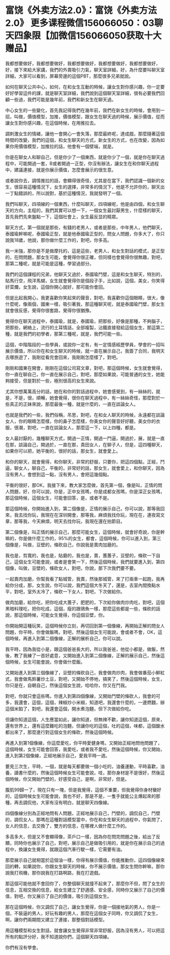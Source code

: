 # 富饶《外卖方法2.0》：富饶《外卖方法2.0》  更多课程微信156066050：03聊天四象限【加微信156066050获取十大赠品】

我都想要做好，我都想要做好，我都想要做好，我都想要做好，我都想要做好，好，接下來給大家講，我們的外賣吸引力氣，聊天室詳細，好，為什麼要叫聊天室詳細，大家可以看到，屏幕旁邊的這個PBT，那麼很多兄弟就說。

如何在聊天公共中心，如何，在和女生互動的時候，讓女生對你感兴趣，你一定要好好學習這件的課，就是聊天室詳細，我們說到這個聊天室詳細，很有必要我們回顧一些過，我們可能是幾年前，我們和新女生在聊天過。

中心女生的一些變化，首先我記得我們在幾年前，我們在新女生的時候，會用到一招，叫做，價值模型，加推，價值模型，跟女生在聊天過的時候，展示價值，從而讓女生對你感兴趣，在這個時候，在用推拉去。

調刺激女生的情緒，讓他一會開心一會失落，那麼最終呢，達成戲，那麼隨著這個時間的改變，我們的這個，和女生聊天的方式，新女生的方式，也在改變，因為如果你用價值模型，加推拉的話，他會有一個壁端，就是。

你是在聊女人和聊自己，但是你少了一個東西，就是你少了一個，就是你在聊天過程中，可能開過一套，B或者開過一正型，你沒有辦法，讓女生在和你聊天過程中，建議連接，就是你展示價值，怎麼會展示的很生意。

或者說你去，調情推拉的話，會顯得很奇怪，尤其是在當下，我們認識一個新的女生，很容易這種情況下，女生的選擇，非常多的情況下，他是不允許你的，聊天出一丁點錯誤的，所以說對，基於這種情況，我就發明了一個。

我們叫聊天，四項線的一個東西，什麼叫聊天，四項線呢，他是由四個，和女生聊天的方向，主程的，我們其實可以想一下，一個女生最討厭男生，什麼樣的聊天，首先我們先來盤點一下，這個社會上，女生最反显的精眾。

聊天方式，第一個就是那些，有錢的老男人，或者是那些，中年男人，他們聊天，泰國瑜幹嘛呢，泰國瑜正型，就是他泰國瑜正型的，問女人問題，你多大了，你只說我18歲，他說，那你做什麼工作的，對吧，你多高。

我一米強，那你是不是做摩托的，這是這些，老男人，和女生對話的模式，是正型的，在問問題，那女生可能，會覺得你很正確，但同樣也會覺得你很無趣，對吧，那第二種呢，就是可能是這種，學習過部分。

我們的這個課程的兄弟，他聊天又過於，泰國瑜鬥壁，這是和女生聊天，特別的，貼馬行空，飛洋馬蝴，女生就會覺得你是個段子手，比如說，這個，美女，你笑得好菜爛，女生說，這個你開心就好，那可能你會回。

但是比起我開心，我更喜歡你笑起來的聲音，對吧，我喜歡你這個眼睛，很大，像什麼呢，像兩個，國東一樣，吸引著我，那這種聊天呢，就是泰國瑜鬥壁，那女生就會很反感，覺得你很套路，覺得你很猶豫。

覺得你在聊天過程中，泰國瑜，就是，泰國瑜，把那些，好像是那種，不夠腦子，把那些，網絡上，流行的土耳情話，全部複製，沾鐵直接發給這個女生，那這第二種，就是我們的初學者，那第三種呢，就是，我們可能一些。

這個，中階階段的一些學員，或說你一定有，有一定情感經歷學員，學會的一招叫展示價值，所以你在和女生聊天的時候，就一直在展示自己，我簽了合同，我明天去哪旅遊了，我剛從看完會回來，我剛剛怎麼樣了，對吧。

剛剛和國東在開會，剛剛在這個公司寫文章，對吧，那這個時候，女生就會覺得，你一直在聊自己，你一直在展示自己，對吧，那麼如果說，可能普通的女生，她能夠接受，但是對於一些，極別很高的女生來說。

尤其你想萬萬高分的話，她在和你的對話過程中，她會感覺到，有一絲絲的，就是，不是，很，順暢，她會覺得，很你在聊天過程中，有一絲絲奇怪，那麼對於一些真正的正妹來說，那麼最後一種，就是什麼的，一直在談論女人。

也就是我們的一些，我們俗稱，吊思，對吧，在和女人聊天的時候，永遠都在談論女人，你的眼睛怎麼樣，你的鼻子怎麼樣，你美女你的聲音好好聽，美女你的衣服，很潮，對吧，一直在談論女人，那麼這一下，以上四種，都是。

女人最討厭的，幾種聊天方式，開過一正情，開過一鬥逼，開過於，展，就是一直在那，談論自己，開過於，一直在那，貴田女人，在聊子人，但是，這四種聊天，如果你可以把，她平衡的，很好的話，那女生，就會愛上。

和你的聊天，就會覺得，和你聊天，非常的舒服，只要你，把這四個點，正經，鬥逼，聊女人，聊自己，平衡的，非常好的話，那女生，就會愛上，和你聊天，因為沒有男人，會想到這一點，沒有男人，會把這幾個點。

平衡的很好，那OK，我接下來，教大家怎麼做，首先第一個，像是叫，正情的問人問題，好，你可以說，你是，正中女孩嗎，你是成都女孩嗎，你是深正女孩嗎，那這個時候，這個女生，可能會回答，是，或者不是。

那這個時候，你開始進入到，第二個像是，正情的展示自己，你可以說，那等我回來，我去找你玩，我現在在深圳開會，那等我，麻煩我找你玩，現在在，連夜寫文章，那等我，今天麻煩，明天去找你玩，我現在還在拍節目。

第二個像是，叫正情的展示自己，那麼可能女生，這個時候，就會好奇說，你是幹嘛的，你是做什麼工作的，95%的女生，都會，這個時候，你可以進入到，第三個像是，叫做，豆壁的，條砍自己，你說我是賣肉加磨的。

我也是，剪寬的，我也是，貼磨的，我也是，賣，蕙蕙子，豆壁的，條砍一下自己，這個女生可能會說，或者是會笑一下，然後這個時候，我們就要進入到，第四個像，叫做，豆壁的，條砍女人，對吧，你說，那下次我們要不要。

一起賣肉加磨，你幫我看了點城管，我賣，然後那城管，來了打兩車一起跑，我再給你分成，那，女生說，你可以說，我們這個大冬天了，還是，去室內間換點水平，對吧，室外太冷了，條砍一下女人，對吧，下次做給你。

做肉加磨，給你吃，把你吃成大蕙子，肥肥的，下次給你做肉炒肉吃，對吧，這個黑暗料理吃，把你吃成，這個，瘦的跟鴿魚一樣，那麼這些都是一些，條砍的話說，那這個時候，可能女生覺得，你這個豆壁，你。

你開始開這種玩笑，這個時候你立刻，再切回到第一個像線，再開始正解的問女人問題，你平時，你會做飯嗎，對吧，然後這個女生可能說，會或者不會，OK，這個時候，再進入到第二個像線，正解的展析自己，你可以說。

我平時，因為我從小是，跟這個爸爸長大的，所以我爸爸，他從小都是，做飯，然後，教了我練了一首好處意，又開始進入到第二個像線，正解的展示自己，然後這個時候，女生可能會說，你會做什麼飯。

又開始進入到第三個像線了，豆壁的條砍自己，我會做肉炒肉，我會做番茄小鮮紅式，我會做馬鈴薯炒土豆，對吧，又開始不停地，搞笑了，然後這個時候，女生，你只是在，自朝自己，然後這個女生說，哈哈你，你又在鬥我。

對吧，你就只會這些嗎，你進入到第四個像線，又開始鬥壁的條砍人，我會的可多，我還會，這個，這個，辣椒炒小米椒，知道吧，我還會什麼的，一邊燃麵，辦這個米餡了，對吧，我還會這個，開水煮泡麵，但下次做給你吃。

但讓你知道這個，人生應當如此，讓你知道，但無辣不歡，讓你知道這個，原來，還有世界上，還有這麼難吃的泡麵，但讓你吃的這個，吐的這個，味都，這個酸水都出來了，那麼進行對這個女生的條砍，然後這個時候。

再進入到第1個像線，你這麼愛吃，你平時愛健身嗎，又開始正經地問他問題了，這個時候，女生可能會回答，我愛吃，或者我不愛吃，然後這個時候，你又開始，進入到第2個像線，正經地展示自己，愛我平時一週。

要見三次生，平時，一個，就是每天都要做一個小吃的，油養運動，平時喜歡，油養，讀書什麼的，然後這個時候女生可能會說，哇，那你身材是不是很好，然後這個時候，你又開始鬥壁的，好感受自己，是啊，非常好，但是。

腹肌99歸一了，現在只有一塊，但是我覺得，這個不重要，但我覺得你身材蠻好的，這個時候女生可能會說，我也不好，那是不是，一隻手就能公主爆起來的那種，再去調侃他，大家有沒有明白，就是聊天四像線。

四個像線分別為正經地問有人問題，正經地展示自己，鬥壁的，調侃自己，鬥壁的，調侃女人，那嗎在這種對話模型當中，你在和女生聊天的過程中，你氣問了，女人的信息，去交換了，雙方的信息，在哪裡人做什麼工作的。

多高多大，但是又不會顯得像，茶戶口一樣，因為你在問完問題之後，給出了反饋，同時你也展示了自己，對吧，展示自己是做吸引用的，就是你在展示自己的過程中，換讓女生覺得，就跟這個汽車行駛一樣，它需要有油。

那麼展示自己就相當於這個油一樣，你得有展示價值，你能推動你，這四個像線來回的轉，如果說你，你跟女生聊天的時候，你不展示價值，那女生問你幹嘛，那你說我打飛機，那你說我在打路啊路，我在打遊戲。

那這個可能他就不會回你了，你整個聊天就撞不起來了，那麼你不但，問了女生的信息，互相交換的信息，給女生建立了舒適感、安全感，同時你又展示了自己的價值，對吧，你又展示了自己的價值，吸引到這個女生。

那在這個時候，你又調侃了自己，讓女生覺得，你是一個接地氣的男人，你是一個，不裝逼的男人，好玩有趣的男人，那麼在這個女子同時，你又調侃了女生，啊，讓你們兩期間又建立了連接，那整個對話模型。

用這種模型和女生對話，就會讓女生覺得非常非常舒服，因為沒有男人，可以把這所有的點評分好，我不知道說你們，這個聊天四項線。

你們有沒有學會。